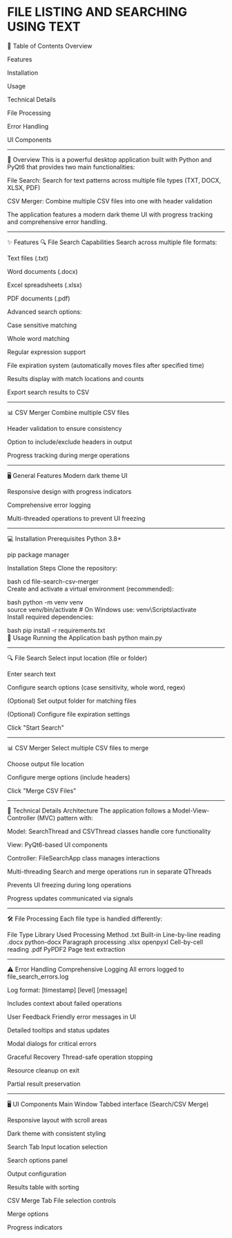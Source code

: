 # FILE LISTING AND SEARCHING USING TEXT

📝 Table of Contents
Overview

Features

Installation

Usage

Technical Details

File Processing

Error Handling

UI Components

---------------------------------------------------------------------------------------

🌟 Overview
This is a powerful desktop application built with Python and PyQt6 that provides two main functionalities:

File Search: Search for text patterns across multiple file types (TXT, DOCX, XLSX, PDF)

CSV Merger: Combine multiple CSV files into one with header validation

The application features a modern dark theme UI with progress tracking and comprehensive error handling.

-----------------------------------------------------------------------------------------------------------
✨ Features
🔍 File Search Capabilities
Search across multiple file formats:

Text files (.txt)

Word documents (.docx)

Excel spreadsheets (.xlsx)

PDF documents (.pdf)

Advanced search options:

Case sensitive matching

Whole word matching

Regular expression support

File expiration system (automatically moves files after specified time)

Results display with match locations and counts

Export search results to CSV

-----------------------------------------------------------------------------------------------
📊 CSV Merger
Combine multiple CSV files

Header validation to ensure consistency

Option to include/exclude headers in output

Progress tracking during merge operations

---------------------------------------------------------------------------------------------------------------------------------------------------------------------------------------
🖥️ General Features
Modern dark theme UI

Responsive design with progress indicators

Comprehensive error logging

Multi-threaded operations to prevent UI freezing

-------------------------------------------------------------------------------------------------------
💻 Installation
Prerequisites
Python 3.8+

pip package manager

Installation Steps
Clone the repository:

bash 
cd file-search-csv-merger  
Create and activate a virtual environment (recommended):

bash
python -m venv venv  
source venv/bin/activate  # On Windows use: venv\Scripts\activate  
Install required dependencies:

bash
pip install -r requirements.txt  
🚀 Usage
Running the Application
bash
python main.py  

--------------------------------------------------------------------------------------------------------------------------
🔍 File Search
Select input location (file or folder)

Enter search text

Configure search options (case sensitivity, whole word, regex)

(Optional) Set output folder for matching files

(Optional) Configure file expiration settings

Click "Start Search"

-----------------------------------------------------------------------------------------------------------------------
📊 CSV Merger
Select multiple CSV files to merge

Choose output file location

Configure merge options (include headers)

Click "Merge CSV Files"

--------------------------------------------------------------------------------------------------------
🔧 Technical Details
Architecture
The application follows a Model-View-Controller (MVC) pattern with:

Model: SearchThread and CSVThread classes handle core functionality

View: PyQt6-based UI components

Controller: FileSearchApp class manages interactions

Multi-threading
Search and merge operations run in separate QThreads

Prevents UI freezing during long operations

Progress updates communicated via signals

-------------------------------------------------------------------------------------------------------------
🛠️ File Processing
Each file type is handled differently:

File Type	Library Used	Processing Method
.txt	Built-in	Line-by-line reading
.docx	python-docx	Paragraph processing
.xlsx	openpyxl	Cell-by-cell reading
.pdf	PyPDF2	Page text extraction

---------------------------------------------------------------------------------------------------
⚠️ Error Handling
Comprehensive Logging
All errors logged to file_search_errors.log

Log format: [timestamp] [level] [message]

Includes context about failed operations

User Feedback
Friendly error messages in UI

Detailed tooltips and status updates

Modal dialogs for critical errors

Graceful Recovery
Thread-safe operation stopping

Resource cleanup on exit

Partial result preservation

-----------------------------------------------------------------------------------------------
🖥️ UI Components
Main Window
Tabbed interface (Search/CSV Merge)

Responsive layout with scroll areas

Dark theme with consistent styling

Search Tab
Input location selection

Search options panel

Output configuration

Results table with sorting

CSV Merge Tab
File selection controls

Merge options

Progress indicators
